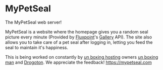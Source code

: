 # MyPetSeal
The MyPetSeal web server!

MyPetSeal is a website where the homepage gives you a random seal picture every minute (Provided by [Fluxpoint](https://github.com/FluxpointDev)'s [Gallery](https://github.com/FluxpointDev/Gallery) API). The site also allows you to take care of a pet seal after logging in, letting you feed the seal to maintain it's happiness.

This is being worked on constantly by [un boxing hosting](https://github.com/un-boxing-hosting) owners [un boxing man](https://github.com/un-boxing-man) and [Drogoton](https://github.com/Drogoton). 
We appreciate the feedback!
https://mypetseal.com
